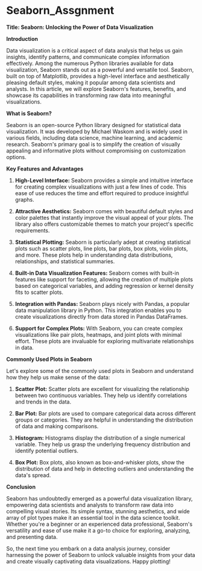 # Seaborn_Assgnment
**Title: Seaborn: Unlocking the Power of Data Visualization**

**Introduction**

Data visualization is a critical aspect of data analysis that helps us gain insights, identify patterns, and communicate complex information effectively. Among the numerous Python libraries available for data visualization, Seaborn stands out as a powerful and versatile tool. Seaborn, built on top of Matplotlib, provides a high-level interface and aesthetically pleasing default styles, making it popular among data scientists and analysts. In this article, we will explore Seaborn's features, benefits, and showcase its capabilities in transforming raw data into meaningful visualizations.

**What is Seaborn?**

Seaborn is an open-source Python library designed for statistical data visualization. It was developed by Michael Waskom and is widely used in various fields, including data science, machine learning, and academic research. Seaborn's primary goal is to simplify the creation of visually appealing and informative plots without compromising on customization options.

**Key Features and Advantages**

1. **High-Level Interface:** Seaborn provides a simple and intuitive interface for creating complex visualizations with just a few lines of code. This ease of use reduces the time and effort required to produce insightful graphs.

2. **Attractive Aesthetics:** Seaborn comes with beautiful default styles and color palettes that instantly improve the visual appeal of your plots. The library also offers customizable themes to match your project's specific requirements.

3. **Statistical Plotting:** Seaborn is particularly adept at creating statistical plots such as scatter plots, line plots, bar plots, box plots, violin plots, and more. These plots help in understanding data distributions, relationships, and statistical summaries.

4. **Built-in Data Visualization Features:** Seaborn comes with built-in features like support for faceting, allowing the creation of multiple plots based on categorical variables, and adding regression or kernel density fits to scatter plots.

5. **Integration with Pandas:** Seaborn plays nicely with Pandas, a popular data manipulation library in Python. This integration enables you to create visualizations directly from data stored in Pandas DataFrames.

6. **Support for Complex Plots:** With Seaborn, you can create complex visualizations like pair plots, heatmaps, and joint plots with minimal effort. These plots are invaluable for exploring multivariate relationships in data.

**Commonly Used Plots in Seaborn**

Let's explore some of the commonly used plots in Seaborn and understand how they help us make sense of the data:

1. **Scatter Plot:** Scatter plots are excellent for visualizing the relationship between two continuous variables. They help us identify correlations and trends in the data.

2. **Bar Plot:** Bar plots are used to compare categorical data across different groups or categories. They are helpful in understanding the distribution of data and making comparisons.

3. **Histogram:** Histograms display the distribution of a single numerical variable. They help us grasp the underlying frequency distribution and identify potential outliers.

4. **Box Plot:** Box plots, also known as box-and-whisker plots, show the distribution of data and help in detecting outliers and understanding the data's spread.

**Conclusion**

Seaborn has undoubtedly emerged as a powerful data visualization library, empowering data scientists and analysts to transform raw data into compelling visual stories. Its simple syntax, stunning aesthetics, and wide array of plot types make it an essential tool in the data science toolkit. Whether you're a beginner or an experienced data professional, Seaborn's versatility and ease of use make it a go-to choice for exploring, analyzing, and presenting data.

So, the next time you embark on a data analysis journey, consider harnessing the power of Seaborn to unlock valuable insights from your data and create visually captivating data visualizations. Happy plotting!
